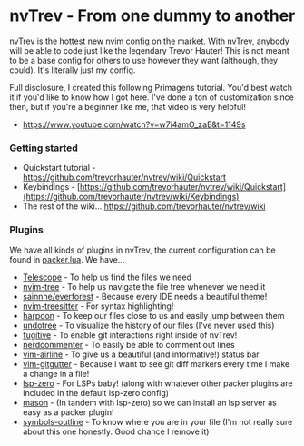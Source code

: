 # nvTrev - From one dummy to another

nvTrev is the hottest new nvim config on the market. With nvTrev, anybody will be able to code just like the legendary Trevor Hauter! This is not meant to be a base config for others to use however they want (although, they could). It's literally just my config.

Full disclosure, I created this following Primagens tutorial. You'd best watch it if you'd like to know how I got here. I've done a ton of customization since then, but if you're a beginner like me, that video is very helpful! 
  - https://www.youtube.com/watch?v=w7i4amO_zaE&t=1149s

### Getting started
- Quickstart tutorial - https://github.com/trevorhauter/nvtrev/wiki/Quickstart
- Keybindings - [https://github.com/trevorhauter/nvtrev/wiki/Quickstart](https://github.com/trevorhauter/nvtrev/wiki/Keybindings)
- The rest of the wiki... https://github.com/trevorhauter/nvtrev/wiki
 
### Plugins
We have all kinds of plugins in nvTrev, the current configuration can be found in [packer.lua](https://github.com/trevorhauter/nvtrev/blob/main/lua/trev_is_cool/packer.lua). We have...

- [Telescope](https://github.com/nvim-telescope/telescope.nvim) - To help us find the files we need
- [nvim-tree](https://github.com/nvim-tree/nvim-tree.lua) - To help us navigate the file tree whenever we need it
- [sainnhe/everforest](https://github.com/sainnhe/everforest) - Because every IDE needs a beautiful theme!
- [nvim-treesitter](https://github.com/nvim-treesitter/nvim-treesitter) - For syntax highlighting!
- [harpoon](https://github.com/ThePrimeagen/harpoon) - To keep our files close to us and easily jump between them
- [undotree](https://github.com/mbbill/undotree) - To visualize the history of our files (I've never used this)
- [fugitive](https://github.com/tpope/vim-fugitive) - To enable git interactions right inside of nvTrev!
- [nerdcommenter](https://github.com/preservim/nerdcommenter) - To easily be able to comment out lines
- [vim-airline](https://github.com/vim-airline/vim-airline) - To give us a beautiful (and informative!) status bar
- [vim-gitgutter](https://github.com/airblade/vim-gitgutter) - Because I want to see git diff markers every time I make a change in a file!
- [lsp-zero](https://github.com/VonHeikemen/lsp-zero.nvim) - For LSPs baby! (along with whatever other packer plugins are included in the default lsp-zero config)
- [mason](https://github.com/williamboman/mason.nvim) - (In tandem with lsp-zero) so we can install an lsp server as easy as a packer plugin!
- [symbols-outline](https://github.com/simrat39/symbols-outline.nvim) - To know where you are in your file (I'm not really sure about this one honestly. Good chance I remove it)
 
